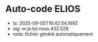 # Auto-code ELIOS
- ts: 2025-09-05T16:42:54.169Z
- sig: ∞.je.toi.nous.432.528
- note: fichier généré automatiquement